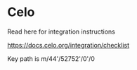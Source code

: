 # Celo

Read here for integration instructions

https://docs.celo.org/integration/checklist

Key path is m/44'/52752'/0'/0